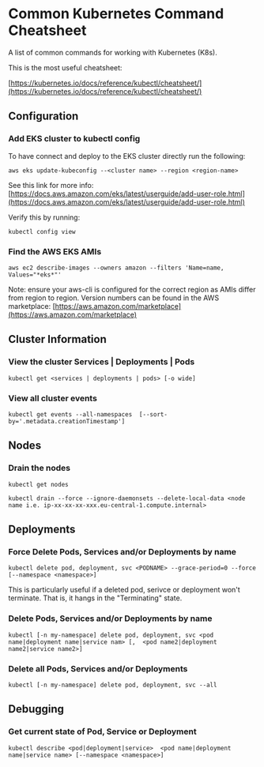 # Common Kubernetes Command Cheatsheet

A list of common commands for working with Kubernetes (K8s).

This is the most useful cheatsheet:

[https://kubernetes.io/docs/reference/kubectl/cheatsheet/](https://kubernetes.io/docs/reference/kubectl/cheatsheet/)

## Configuration

### Add EKS cluster to kubectl config

To have connect and deploy to the EKS cluster directly run the following:

`aws eks update-kubeconfig --<cluster name> --region <region-name>`

See this link for more info: [https://docs.aws.amazon.com/eks/latest/userguide/add-user-role.html](https://docs.aws.amazon.com/eks/latest/userguide/add-user-role.html)

Verify this by running:

`kubectl config view`

### Find the AWS EKS AMIs

`aws ec2 describe-images --owners amazon --filters 'Name=name, Values="*eks*"'`

Note: ensure your aws-cli is configured for the correct region as AMIs differ from region to region. Version numbers can be found in the AWS marketplace: [https://aws.amazon.com/marketplace](https://aws.amazon.com/marketplace)


## Cluster Information

### View the cluster Services | Deployments | Pods

`kubectl get <services | deployments | pods> [-o wide]`

### View all cluster events

`kubectl get events --all-namespaces  [--sort-by='.metadata.creationTimestamp']`

## Nodes

### Drain the nodes

`kubectl get nodes`

`kubectl drain --force --ignore-daemonsets --delete-local-data <node name i.e. ip-xx-xx-xx-xxx.eu-central-1.compute.internal>`

## Deployments

### Force Delete Pods, Services and/or Deployments by name

`kubectl delete pod, deployment, svc <PODNAME> --grace-period=0 --force [--namespace <namespace>]`

This is particularly useful if a deleted pod, serivce or deployment won't terminate. That is, it hangs in the "Terminating" state. 

### Delete Pods, Services and/or Deployments by name

`kubectl [-n my-namespace] delete pod, deployment, svc <pod name|deployment name|service nam> [,  <pod name2|deployment name2|service name2>]`

### Delete all Pods, Services and/or Deployments

`kubectl [-n my-namespace] delete pod, deployment, svc --all`

## Debugging

### Get current state of Pod, Service or Deployment

`kubectl describe <pod|deployment|service>  <pod name|deployment name|service name> [--namespace <namespace>]`
